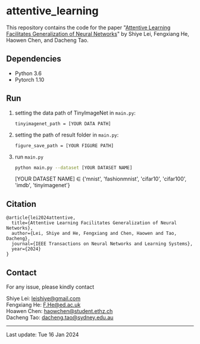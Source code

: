 # attentive_learning

This repository contains the code for the paper "[Attentive Learning Facilitates Generalization of Neural Networks](https://arxiv.org/abs/2112.03467)" by Shiye Lei, Fengxiang He, Haowen Chen, and Dacheng Tao.

## Dependencies

- Python 3.6
- Pytorch 1.10


## Run

1. setting the data path of TinyImageNet in `main.py`:

   `tinyimagenet_path = [YOUR DATA PATH]`

2. setting the path of result folder in `main.py`:

   `figure_save_path = [YOUR FIGURE PATH]`

3. run `main.py`

   ```bash
   python main.py --dataset [YOUR DATASET NAME]
   ```

   [YOUR DATASET NAME] ∈ {'mnist', 'fashionmnist', 'cifar10', 'cifar100', 'imdb', 'tinyimagenet'}


## Citation
```
@article{lei2024attentive,
  title={Attentive Learning Facilitates Generalization of Neural Networks},
  author={Lei, Shiye and He, Fengxiang and Chen, Haowen and Tao, Dacheng},
  journal={IEEE Transactions on Neural Networks and Learning Systems}, 
  year={2024}
}
```

## Contact

For any issue, please kindly contact

Shiye Lei: [leishiye@gmail.com](mailto:leishiye@gmail.com)  
Fengxiang He: [F.He@ed.ac.uk](mailto:F.He@ed.ac.uk)  
Hoawen Chen: [haowchen@student.ethz.ch](mailto:haowchen@student.ethz.ch)  
Dacheng Tao: [dacheng.tao@sydney.edu.au](mailto:dacheng.tao@ntu.edu.sg)

---

Last update: Tue 16 Jan 2024
